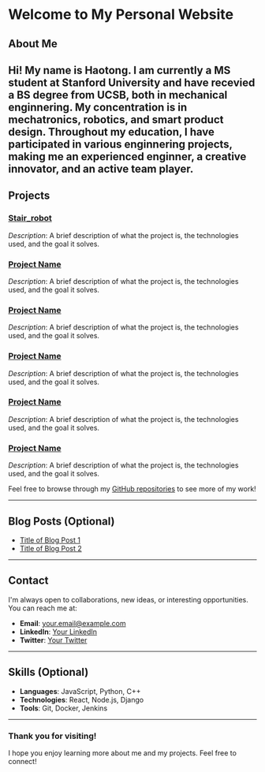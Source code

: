 # Welcome to My Personal Website

## About Me
Hi! My name is Haotong. I am currently a MS student at Stanford University and have recevied a BS degree from UCSB, both in mechanical enginnering. My concentration is in mechatronics, robotics, and smart product design. Throughout my education, I have participated in various enginnering projects, making me an experienced enginner, a creative innovator, and an active team player.
---

## Projects

### [Stair_robot](https://github.com/haotonghan.github.io/stair_robot/index.md)
*Description*: A brief description of what the project is, the technologies used, and the goal it solves.

### [Project Name](https://github.com/yourusername/project-repo)
*Description*: A brief description of what the project is, the technologies used, and the goal it solves.

### [Project Name](https://github.com/yourusername/project-repo)
*Description*: A brief description of what the project is, the technologies used, and the goal it solves.

### [Project Name](https://github.com/yourusername/project-repo)
*Description*: A brief description of what the project is, the technologies used, and the goal it solves.

### [Project Name](https://github.com/yourusername/project-repo)
*Description*: A brief description of what the project is, the technologies used, and the goal it solves.

### [Project Name](https://github.com/yourusername/project-repo)
*Description*: A brief description of what the project is, the technologies used, and the goal it solves.



Feel free to browse through my [GitHub repositories](https://github.com/yourusername) to see more of my work!

---

## Blog Posts (Optional)
- [Title of Blog Post 1](https://link-to-blog-post.com)
- [Title of Blog Post 2](https://link-to-blog-post.com)

---

## Contact
I'm always open to collaborations, new ideas, or interesting opportunities. You can reach me at:
- **Email**: [your.email@example.com](mailto:your.email@example.com)
- **LinkedIn**: [Your LinkedIn](https://www.linkedin.com/in/yourusername)
- **Twitter**: [Your Twitter](https://twitter.com/yourusername)

---

## Skills (Optional)
- **Languages**: JavaScript, Python, C++
- **Technologies**: React, Node.js, Django
- **Tools**: Git, Docker, Jenkins

---

### Thank you for visiting!
I hope you enjoy learning more about me and my projects. Feel free to connect!
